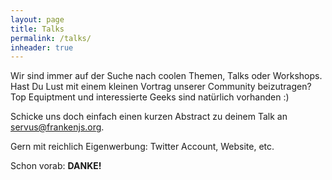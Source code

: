 ```yaml
---
layout: page
title: Talks
permalink: /talks/
inheader: true
---
```


Wir sind immer auf der Suche nach coolen Themen, Talks oder Workshops. Hast Du Lust mit einem kleinen Vortrag unserer Community beizutragen? Top Equiptment und interessierte Geeks sind natürlich vorhanden :)

Schicke uns doch einfach einen kurzen Abstract zu deinem Talk an [servus@frankenjs.org](mailto:servus@frankenjs.org).

Gern mit reichlich Eigenwerbung: Twitter Account, Website, etc.

Schon vorab: **DANKE!**
